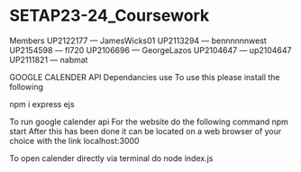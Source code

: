 # SETAP23-24_Coursework

Members
UP2122177 — JamesWicks01
UP2113294 — bennnnnnwest
UP2154598 — fl720
UP2106696 — GeorgeLazos
UP2104647 — up2104647
UP2111821 — nabmat


GOOGLE CALENDER API
Dependancies use
To use this please install the following

npm i express ejs

To run google calender api
For the website do the following command
npm start
After this has been done it can be located on a web browser of your choice with the link
localhost:3000

To open calender directly via terminal do 
node index.js